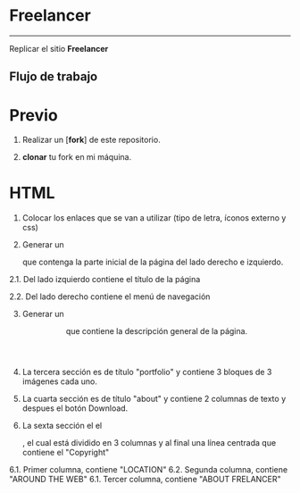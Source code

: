 # Freelancer


***
Replicar el sitio **Freelancer**

## Flujo de trabajo

# Previo

1. Realizar un [**fork**] de este repositorio.

2.  **clonar** tu fork en mi máquina.

# HTML

1.  Colocar los enlaces que se van a utilizar  (tipo de letra, íconos externo y css)

2. Generar un <nav>  que contenga la parte inicial de la página del lado derecho e izquierdo.

  2.1. Del lado izquierdo contiene el título de la página

  2.2. Del lado derecho contiene el menú de navegación

3. Generar un <header> que contiene la descripción general de la página.

4. La tercera sección es de título "portfolio" y contiene 3 bloques de 3 imágenes cada uno.

5. La cuarta sección  es de  título "about"  y contiene 2 columnas de texto y despues el botón Download.

6. La sexta sección el el <footer>, el cual  está dividido en 3 columnas  y al final una línea centrada que contiene el "Copyright"

  6.1. Primer columna, contiene "LOCATION"
  6.2. Segunda columna, contiene "AROUND THE WEB"
  6.1. Tercer columna, contiene "ABOUT FRELANCER"
